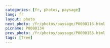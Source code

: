```yaml
---
categories: [fr, photos, paysage]
lang: fr
layout: photo
next_photo: /fr/photos/paysage/P0000116.html
picname: P0000134
prev_photo: /fr/photos/paysage/P0000156.html
tags: [Tree]
---
```

